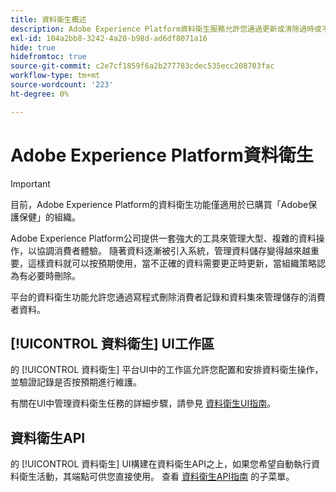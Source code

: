 ```yaml
---
title: 資料衛生概述
description: Adobe Experience Platform資料衛生服務允許您通過更新或清除過時或不準確的記錄來管理資料的生命週期。
exl-id: 104a2bb8-3242-4a20-b98d-ad6df8071a16
hide: true
hidefromtoc: true
source-git-commit: c2e7cf1859f6a2b277783cdec535ecc208703fac
workflow-type: tm+mt
source-wordcount: '223'
ht-degree: 0%

---
```


# Adobe Experience Platform資料衛生

>[!IMPORTANT]
>
>目前，Adobe Experience Platform的資料衛生功能僅適用於已購買「Adobe保護保健」的組織。

Adobe Experience Platform公司提供一套強大的工具來管理大型、複雜的資料操作，以協調消費者體驗。 隨著資料逐漸被引入系統，管理資料儲存變得越來越重要，這樣資料就可以按預期使用，當不正確的資料需要更正時更新，當組織策略認為有必要時刪除。

平台的資料衛生功能允許您通過寫程式刪除消費者記錄和資料集來管理儲存的消費者資料。

## [!UICONTROL 資料衛生] UI工作區

的 [!UICONTROL 資料衛生] 平台UI中的工作區允許您配置和安排資料衛生操作，並驗證記錄是否按預期進行維護。

有關在UI中管理資料衛生任務的詳細步驟，請參見 [資料衛生UI指南](./ui/overview.md)。

## 資料衛生API

的 [!UICONTROL 資料衛生] UI構建在資料衛生API之上，如果您希望自動執行資料衛生活動，其端點可供您直接使用。 查看 [資料衛生API指南](./api/overview.md) 的子菜單。
